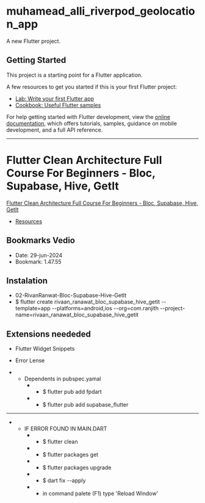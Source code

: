 # muhamead_alli_riverpod_geolocation_app

A new Flutter project.

## Getting Started

This project is a starting point for a Flutter application.

A few resources to get you started if this is your first Flutter project:

- [Lab: Write your first Flutter app](https://docs.flutter.dev/get-started/codelab)
- [Cookbook: Useful Flutter samples](https://docs.flutter.dev/cookbook)

For help getting started with Flutter development, view the
[online documentation](https://docs.flutter.dev/), which offers tutorials,
samples, guidance on mobile development, and a full API reference.
__________________________________________________________
# Flutter Clean Architecture Full Course For Beginners - Bloc, Supabase, Hive, GetIt
[Flutter Clean Architecture Full Course For Beginners - Bloc, Supabase, Hive, GetIt](https://youtu.be/ELFORM9fmss?t=3)

- [Resources](https://github.com/RivaanRanawat/blog-app-clean-architecture/tree/master)

## Bookmarks Vedio
- Date: 29-jun-2024
- Bookmark: 1.47.55

## Instalation
- 02-RivanRanwat-Bloc-Supabase-Hive-GetIt
- $ flutter create rivaan_ranawat_bloc_supabase_hive_getit --template=app --platforms=android,ios --org=com.ranjith --project-name=rivaan_ranawat_bloc_supabase_hive_getit
## Extensions neededed
- Flutter Widget Snippets
- Error Lense

- * Dependents in pubspec.yamal
    - * $ flutter pub add fpdart
    - * $ flutter pub add supabase_flutter

__________________________________________________________
- * IF ERROR FOUND IN MAIN.DART
    - * $ flutter clean
    - * $ flutter packages get
    - * $ flutter packages upgrade
    - * $ dart fix --apply
    - * in command palete (F1) type 'Reload Window'
